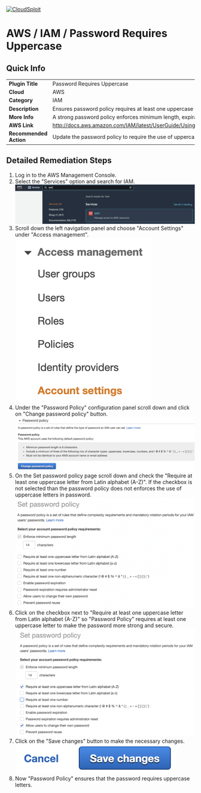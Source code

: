 [![CloudSploit](https://cloudsploit.com/img/logo-new-big-text-100.png "CloudSploit")](https://cloudsploit.com)

# AWS / IAM / Password Requires Uppercase

## Quick Info

| | |
|-|-|
| **Plugin Title** | Password Requires Uppercase |
| **Cloud** | AWS |
| **Category** | IAM |
| **Description** | Ensures password policy requires at least one uppercase letter |
| **More Info** | A strong password policy enforces minimum length, expirations, reuse, and symbol usage |
| **AWS Link** | http://docs.aws.amazon.com/IAM/latest/UserGuide/Using_ManagingPasswordPolicies.html |
| **Recommended Action** | Update the password policy to require the use of uppercase letters |

## Detailed Remediation Steps
1. Log in to the AWS Management Console.
2. Select the "Services" option and search for IAM. </br><img src="/resources/aws/iam/password-requires-uppercase/step2.png"/>
3. Scroll down the left navigation panel and choose "Account Settings" under "Access management". </br><img src="/resources/aws/iam/password-requires-uppercase/step3.png"/>
4. Under the "Password Policy" configuration panel scroll down and click on "Change password policy" button.</br><img src="/resources/aws/iam/password-requires-uppercase/step4.png"/>
5. On the Set password policy page scroll down and check the "Require at least one uppercase letter from Latin alphabet (A-Z)". If the checkbox is not selected than the password policy does not  enforces the use of uppercase letters in password.</br><img src="/resources/aws/iam/password-requires-uppercase/step5.png"/>
6. Click on the checkbox next to "Require at least one uppercase letter from Latin alphabet (A-Z)" so "Password Policy" requires at least one uppercase letter to make the password more strong and secure. </br> <img src="/resources/aws/iam/password-requires-uppercase/step6.png"/>
7. Click on the "Save changes" button to make the necessary changes.</br><img src="/resources/aws/iam/password-requires-uppercase/step7.png"/>
8. Now "Password Policy" ensures that the password requires uppercase letters.</br>
